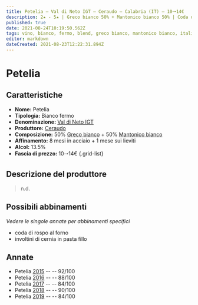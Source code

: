 ```yaml
---
title: Petelia – Val di Neto IGT – Ceraudo – Calabria (IT) – 10🠒14€
description: 2★ - 5★ | Greco bianco 50% + Mantonico bianco 50% | Coda di rospo al forno – Involtini di cernia in pasta fillo
published: true
date: 2021-08-24T10:19:50.562Z
tags: vino, bianco, fermo, blend, greco bianco, mantonico bianco, italia, calabria, coda di rospo al forno, involtini di cernia in pasta fillo, 10🠒14€, 5 stelle 
editor: markdown
dateCreated: 2021-08-23T12:22:31.894Z
---
```


 # Petelia

## Caratteristiche
- **Nome:** Petelia
- **Tipologia:** Bianco fermo
- **Denominazione:** [Val di Neto IGT](/denominazioni/Italia/Calabria/IGT/Val-di-Neto)
- **Produttore:** [Ceraudo](/produttori/Italia/Calabria/Ceraudo)
- **Composizione:** 50% [Greco bianco](/vitigni/Italia/bacca-bianca/greco-bianco) + 50% [Mantonico bianco](/vitigni/Italia/bacca-bianca/mantonico-bianco) 
- **Affinamento:** 8 mesi in acciaio + 1 mese sui lieviti
- **Alcol:** 13.5%
- **Fascia di prezzo:** 10🠒14€
{.grid-list}

## Descrizione del produttore

> n.d.

## Possibili abbinamenti
*Vedere le singole annate per abbinamenti specifici*

- coda di rospo al forno
- involtini di cernia in pasta fillo

## Annate
- Petelia [2015](vini/Italia/Calabria/Ceraudo/Petelia/2015) -- <span class="star-5"></span> -- 92/100
- Petelia [2016](vini/Italia/Calabria/Ceraudo/Petelia/2016) -- <span class="star-3"></span> -- 88/100
- Petelia [2017](vini/Italia/Calabria/Ceraudo/Petelia/2017) -- <span class="star-2"></span> -- 84/100
- Petelia [2018](vini/Italia/Calabria/Ceraudo/Petelia/2018) -- <span class="star-4"></span> -- 90/100
- Petelia [2019](vini/Italia/Calabria/Ceraudo/Petelia/2019) -- <span class="star-2"></span> -- 84/100